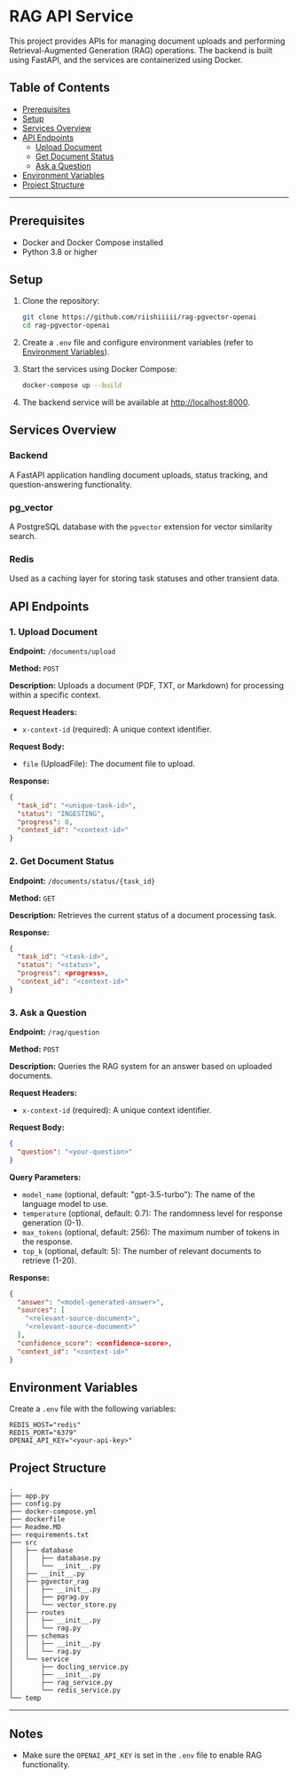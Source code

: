 # RAG API Service

This project provides APIs for managing document uploads and performing Retrieval-Augmented Generation (RAG) operations. The backend is built using FastAPI, and the services are containerized using Docker.

## Table of Contents

- [Prerequisites](#prerequisites)
- [Setup](#setup)
- [Services Overview](#services-overview)
- [API Endpoints](#api-endpoints)
  - [Upload Document](#upload-document)
  - [Get Document Status](#get-document-status)
  - [Ask a Question](#ask-a-question)
- [Environment Variables](#environment-variables)
- [Project Structure](#project-structure)

---

## Prerequisites

- Docker and Docker Compose installed
- Python 3.8 or higher

## Setup

1. Clone the repository:
   ```bash
   git clone https://github.com/riishiiiii/rag-pgvector-openai
   cd rag-pgvector-openai
   ```

2. Create a `.env` file and configure environment variables (refer to [Environment Variables](#environment-variables)).

3. Start the services using Docker Compose:
   ```bash
   docker-compose up --build
   ```

4. The backend service will be available at [http://localhost:8000](http://localhost:8000).

## Services Overview

### Backend
A FastAPI application handling document uploads, status tracking, and question-answering functionality.

### pg_vector
A PostgreSQL database with the `pgvector` extension for vector similarity search.

### Redis
Used as a caching layer for storing task statuses and other transient data.

## API Endpoints

### 1. **Upload Document**
   **Endpoint:** `/documents/upload`

   **Method:** `POST`

   **Description:** Uploads a document (PDF, TXT, or Markdown) for processing within a specific context.

   **Request Headers:**
   - `x-context-id` (required): A unique context identifier.

   **Request Body:**
   - `file` (UploadFile): The document file to upload.

   **Response:**
   ```json
   {
     "task_id": "<unique-task-id>",
     "status": "INGESTING",
     "progress": 0,
     "context_id": "<context-id>"
   }
   ```

### 2. **Get Document Status**
   **Endpoint:** `/documents/status/{task_id}`

   **Method:** `GET`

   **Description:** Retrieves the current status of a document processing task.

   **Response:**
   ```json
   {
     "task_id": "<task-id>",
     "status": "<status>",
     "progress": <progress>,
     "context_id": "<context-id>"
   }
   ```

### 3. **Ask a Question**
   **Endpoint:** `/rag/question`

   **Method:** `POST`

   **Description:** Queries the RAG system for an answer based on uploaded documents.

   **Request Headers:**
   - `x-context-id` (required): A unique context identifier.

   **Request Body:**
   ```json
   {
     "question": "<your-question>"
   }
   ```

   **Query Parameters:**
   - `model_name` (optional, default: "gpt-3.5-turbo"): The name of the language model to use.
   - `temperature` (optional, default: 0.7): The randomness level for response generation (0-1).
   - `max_tokens` (optional, default: 256): The maximum number of tokens in the response.
   - `top_k` (optional, default: 5): The number of relevant documents to retrieve (1-20).

   **Response:**
   ```json
   {
     "answer": "<model-generated-answer>",
     "sources": [
       "<relevant-source-document>",
       "<relevant-source-document>"
     ],
     "confidence_score": <confidence-score>,
     "context_id": "<context-id>"
   }
   ```

## Environment Variables

Create a `.env` file with the following variables:

```env
REDIS_HOST="redis"
REDIS_PORT="6379"
OPENAI_API_KEY="<your-api-key>"
```

## Project Structure

```plaintext
.
├── app.py
├── config.py
├── docker-compose.yml
├── dockerfile
├── Readme.MD
├── requirements.txt
├── src
│   ├── database
│   │   ├── database.py
│   │   └── __init__.py
│   ├── __init__.py
│   ├── pgvector_rag
│   │   ├── __init__.py
│   │   ├── pgrag.py
│   │   └── vector_store.py
│   ├── routes
│   │   ├── __init__.py
│   │   └── rag.py
│   ├── schemas
│   │   ├── __init__.py
│   │   └── rag.py
│   └── service
│       ├── docling_service.py
│       ├── __init__.py
│       ├── rag_service.py
│       └── redis_service.py
└── temp
```

---

## Notes

- Make sure the `OPENAI_API_KEY` is set in the `.env` file to enable RAG functionality.


